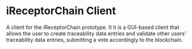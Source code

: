 # iReceptorChain Client

A client for the iReceptorChain prototype. It it is a GUI-based client that allows the user to create traceability data entries and validate other users' traceability data entries, submitting a vote accordingly to the blockchain.